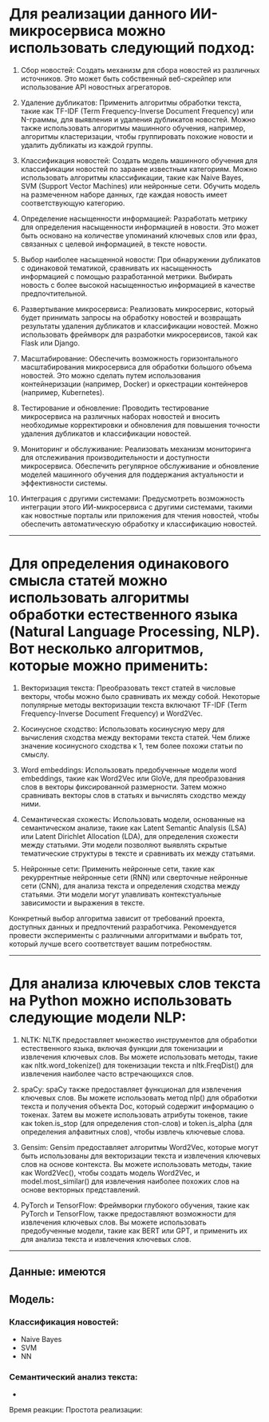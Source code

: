 # Для реализации данного ИИ-микросервиса можно использовать следующий подход:

1. Сбор новостей: Создать механизм для сбора новостей из различных источников.
Это может быть собственный веб-скрейпер или использование API новостных агрегаторов.

2. Удаление дубликатов: Применить алгоритмы обработки текста,
такие как TF-IDF (Term Frequency-Inverse Document Frequency) или N-граммы, для выявления и удаления дубликатов новостей.
Можно также использовать алгоритмы машинного обучения, например, алгоритмы кластеризации, чтобы группировать похожие новости и удалить дубликаты из каждой группы.

3. Классификация новостей: Создать модель машинного обучения для классификации новостей по заранее известным категориям.
Можно использовать алгоритмы классификации, такие как Naive Bayes, SVM (Support Vector Machines) или нейронные сети.
Обучить модель на размеченном наборе данных, где каждая новость имеет соответствующую категорию.

4. Определение насыщенности информацией: Разработать метрику для определения насыщенности информацией в новости.
Это может быть основано на количестве упоминаний ключевых слов или фраз, связанных с целевой информацией, в тексте новости.

5. Выбор наиболее насыщенной новости: При обнаружении дубликатов с одинаковой тематикой,
сравнивать их насыщенность информацией с помощью разработанной метрики.
Выбирать новость с более высокой насыщенностью информацией в качестве предпочтительной.

6. Развертывание микросервиса: Реализовать микросервис,
который будет принимать запросы на обработку новостей и возвращать результаты удаления дубликатов и классификации новостей.
Можно использовать фреймворк для разработки микросервисов, такой как Flask или Django.

7. Масштабирование: Обеспечить возможность горизонтального масштабирования микросервиса для обработки большого объема новостей.
Это можно сделать путем использования контейнеризации (например, Docker) и оркестрации контейнеров (например, Kubernetes).

8. Тестирование и обновление: Проводить тестирование микросервиса на различных наборах новостей
 и вносить необходимые корректировки и обновления для повышения точности удаления дубликатов и классификации новостей.

9. Мониторинг и обслуживание: Реализовать механизм мониторинга для отслеживания производительности и доступности микросервиса.
Обеспечить регулярное обслуживание и обновление моделей машинного обучения для поддержания актуальности и эффективности системы.

10. Интеграция с другими системами: Предусмотреть возможность интеграции этого ИИ-микросервиса с другими системами,
такими как новостные порталы или приложения для чтения новостей, чтобы обеспечить автоматическую обработку и классификацию новостей.
___
# Для определения одинакового смысла статей можно использовать алгоритмы обработки естественного языка (Natural Language Processing, NLP). Вот несколько алгоритмов, которые можно применить:

1. Векторизация текста: Преобразовать текст статей в числовые векторы, чтобы можно было сравнивать их между собой. Некоторые популярные методы векторизации текста включают TF-IDF (Term Frequency-Inverse Document Frequency) и Word2Vec.

2. Косинусное сходство: Использовать косинусную меру для вычисления сходства между векторами текста статей. Чем ближе значение косинусного сходства к 1, тем более похожи статьи по смыслу.

3. Word embeddings: Использовать предобученные модели word embeddings, такие как Word2Vec или GloVe, для преобразования слов в векторы фиксированной размерности. Затем можно сравнивать векторы слов в статьях и вычислять сходство между ними.

4. Семантическая схожесть: Использовать модели, основанные на семантическом анализе, такие как Latent Semantic Analysis (LSA) или Latent Dirichlet Allocation (LDA), для определения схожести между статьями. Эти модели позволяют выявлять скрытые тематические структуры в тексте и сравнивать их между статьями.

5. Нейронные сети: Применить нейронные сети, такие как рекуррентные нейронные сети (RNN) или сверточные нейронные сети (CNN), для анализа текста и определения сходства между статьями. Эти модели могут улавливать контекстуальные зависимости и выражения в тексте.

Конкретный выбор алгоритма зависит от требований проекта, доступных данных и предпочтений разработчика. Рекомендуется провести эксперименты с различными алгоритмами и выбрать тот, который лучше всего соответствует вашим потребностям.
___
# Для анализа ключевых слов текста на Python можно использовать следующие модели NLP:

1. NLTK: NLTK предоставляет множество инструментов для обработки естественного языка, включая функции для токенизации и извлечения ключевых слов. Вы можете использовать методы, такие как nltk.word_tokenize() для токенизации текста и nltk.FreqDist() для извлечения наиболее часто встречающихся слов.

2. spaCy: spaCy также предоставляет функционал для извлечения ключевых слов. Вы можете использовать метод nlp() для обработки текста и получения объекта Doc, который содержит информацию о токенах. Затем вы можете использовать атрибуты токенов, такие как token.is_stop (для определения стоп-слов) и token.is_alpha (для определения алфавитных слов), чтобы извлечь ключевые слова.

3. Gensim: Gensim предоставляет алгоритмы Word2Vec, которые могут быть использованы для векторизации текста и извлечения ключевых слов на основе контекста. Вы можете использовать методы, такие как Word2Vec(), чтобы создать модель Word2Vec, и model.most_similar() для извлечения наиболее похожих слов на основе векторных представлений.

4. PyTorch и TensorFlow: Фреймворки глубокого обучения, такие как PyTorch и TensorFlow, также предоставляют возможности для извлечения ключевых слов. Вы можете использовать предобученные модели, такие как BERT или GPT, и применить их для анализа текста и извлечения ключевых слов.
___

## Данные: имеются

## Модель:
### Классификация новостей:
- Naive Bayes
- SVM
- NN
### Семантический анализ текста:
-



Время реакции:
Простота реализации:


